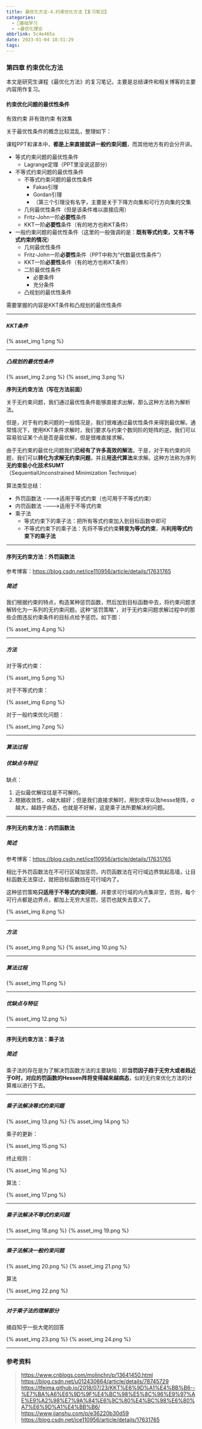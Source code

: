 ```yaml
---
title: 最优化方法-4.约束优化方法【复习笔记】
categories:
  - 🌙基础学习
  - ⭐最优化理论
abbrlink: 5c4e465a
date: 2023-01-04 18:51:29
tags:
---
```


### 第四章 约束优化方法

本文是研究生课程《最优化方法》的复习笔记，主要是总结课件和相关博客的主要内容用作复习。

#### 约束优化问题的最优性条件

有效约束
非有效约束
有效集

关于最优性条件的概念比较混乱，整理如下：

<!--more-->

课程PPT和课本中，**都是上来直接就讲一般约束问题**，而其他地方有的会分开讲。

- 等式约束问题的最优性条件
    - Lagrange定理（PPT里没说这部分）
- 不等式约束问题的最优性条件
    - 不等式约束问题的最优性条件
        - Fakas引理
        - Gordan引理
        - （第三个引理没有名字，主要是关于下降方向集和可行方向集的交集
    - 几何最优性条件（但是该条件难以直接应用）
    - Fritz-John一阶**必要性**条件
    - KKT一阶**必要性**条件（有的地方也称KT条件）
- 一般约束问题的最优性条件（这里的一般强调的是：**既有等式约束，又有不等式约束的情况**）
    - 几何最优性条件
    - Fritz-John一阶**必要性**条件（PPT中称为“代数最优性条件”）
    - KKT一阶**必要性**条件（有的地方也称KT条件）
    - 二阶最优性条件
        - 必要条件
        - 充分条件
    - 凸规划的最优性条件

需要掌握的内容是KKT条件和凸规划的最优性条件

***

##### KKT条件

{% asset_img 1.png %}

***

##### 凸规划的最优性条件

{% asset_img 2.png %}
{% asset_img 3.png %}

**序列无约束方法（写在方法前面）**

关于无约束问题，我们通过最优性条件能够直接求出解，那么这种方法称为解析法。

但是，对于有约束问题的一般情况是，我们很难通过最优性条件来得到最优解。通常情况下，使用KKT条件求解时，我们要求与约束个数同阶的矩阵的逆。我们可以容易验证某个点是否是最优解，但是很难直接求解。

由于无约束的最优化问题我们**已经有了许多高效的解法**，于是，对于有约束的问题，我们可以**转化为求解无约束问题**，并且**用迭代算法**来求解。这种方法称为序列**无约束极小化技术SUMT**（SequentialUnconstrained Minimization Technique）

算法类型总结：
- 外罚函数法 ---->适用于等式约束（也可用于不等式约束）
- 内罚函数法 ---->适用于不等式约束
- 乘子法
    - 等式约束下的乘子法：把所有等式约束加入到目标函数中即可
    - 不等式约束下的乘子法：先将不等式约束**转变为等式约束**，再**利用等式约束下的乘子法**

***

#### 序列无约束方法：外罚函数法

参考博客：<https://blog.csdn.net/ice110956/article/details/17631765>

##### 简述

我们根据约束的特点，构造某种惩罚函数，然后加到目标函数中去，将约束问题求解转化为一系列的无约束问题。这种“惩罚策略”，对于无约束问题求解过程中的那些企图违反约束条件的目标点给予惩罚。如下图：

{% asset_img 4.png %}

***

##### 方法

对于等式约束：

{% asset_img 5.png %}

对于不等式约束：

{% asset_img 6.png %}

对于一般约束优化问题：

{% asset_img 7.png %}

***

##### 算法过程

##### 优缺点与特征

缺点：
1. 近似最优解往往是不可解的。
2. 根据收敛性，σ越大越好；但是我们直接求解时，用到求导以及hesse矩阵，σ越大，越趋于病态，也就是不好解，这是乘子法所要解决的问题。

***

#### 序列无约束方法：内罚函数法

##### 简述

参考博客：<https://blog.csdn.net/ice110956/article/details/17631765>

相比于外罚函数法在不可行区域加惩罚，内罚函数法在可行域边界筑起高墙，让目标函数无法穿过，就把目标函数挡在可行域内了。

这种惩罚策略**只适用于不等式约束问题**，并要求可行域的内点集非空，否则，每个可行点都是边界点，都加上无穷大惩罚，惩罚也就失去意义了。

{% asset_img 8.png %}

***

##### 方法

{% asset_img 9.png %}
{% asset_img 10.png %}

***

##### 算法过程

{% asset_img 11.png %}

***

##### 优缺点与特征

{% asset_img 12.png %}

***

#### 序列无约束方法：乘子法

##### 简述

乘子法的存在是为了解决罚函数方法的主要缺陷：即**当罚因子趋于无穷大或者趋近于0时，对应的罚函数的Hessen阵将变得越来越病态**，似的无约束优化方法的计算难以进行下去。

***

##### 乘子法解决等式约束问题

{% asset_img 13.png %}
{% asset_img 14.png %}

乘子的更新：

{% asset_img 15.png %}

终止规则：

{% asset_img 16.png %}

算法：

{% asset_img 17.png %}

***

##### 乘子法解决不等式约束问题

{% asset_img 18.png %}
{% asset_img 19.png %}

***

##### 乘子法解决一般约束问题

{% asset_img 20.png %}
{% asset_img 21.png %}

算法

{% asset_img 22.png %}

***

##### 对于乘子法的理解部分

摘自知乎一些大佬的回答

{% asset_img 23.png %}
{% asset_img 24.png %}

***

### 参考资料

> <https://www.cnblogs.com/molinchn/p/13641450.html>
> <https://blog.csdn.net/u012430664/article/details/78745729>
> <https://tfeima.github.io/2018/07/23/KKT%E6%9D%A1%E4%BB%B6--%E7%BA%A6%E6%9D%9F%E4%BC%98%E5%8C%96%E9%97%AE%E9%A2%98%E7%9A%84%E6%9C%80%E4%BC%98%E6%80%A7%E6%9D%A1%E4%BB%B6/>
> <https://www.jianshu.com/p/e36220b30d59>
> <https://blog.csdn.net/ice110956/article/details/17631765>
